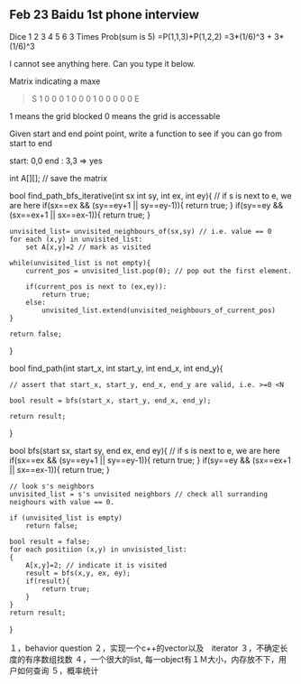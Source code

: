 ## Feb 23 Baidu 1st phone interview

Dice  1 2 3 4 5 6
3 Times
Prob(sum is 5) 
=P(1,1,3)+P(1,2,2)
=3*(1/6)^3 + 3*(1/6)^3 

I cannot see anything here. Can you type it below.


Matrix indicating a maxe

>S 1 0 0
>0 1 0 0
>0 1 0 0
>0 0 0 E

1 means the grid blocked
0 means the grid is accessable

Given start and end point point, write a function to see if you can go from start to end

start: 0,0
end : 3,3
=> yes

int A[][]; // save the matrix

bool find_path_bfs_iterative(int sx int sy, int ex, int ey){ 
    // if s is next to e, we are here
    if(sx==ex && (sy==ey+1 || sy==ey-1)){
        return true;
    }
    if(sy==ey && (sx==ex+1 || sx==ex-1)){
        return true;
    }
    
    
    unvisited_list= unvisited_neighbours_of(sx,sy) // i.e. value == 0
    for each (x,y) in unvisited_list:
        set A[x,y]=2 // mark as visited
        
    while(unvisited_list is not empty){
        current_pos = unvisited_list.pop(0); // pop out the first element.
        
        if(current_pos is next to (ex,ey)):
            return true;
        else:
            unvisited_list.extend(unvisited_neighbours_of_current_pos)
    }
    
    return false;
}    
   


bool find_path(int start_x, int start_y, int end_x, int end_y){ 

    // assert that start_x, start_y, end_x, end_y are valid, i.e. >=0 <N

    bool result = bfs(start_x, start_y, end_x, end_y);

    return result;

}


bool bfs(start sx, start sy, end ex, end ey){
    // if s is next to e, we are here
    if(sx==ex && (sy==ey+1 || sy==ey-1)){
        return true;
    }
    if(sy==ey && (sx==ex+1 || sx==ex-1)){
        return true;
    }
    
    // look s's neighbors
    unvisited_list = s's unvisited neighbors // check all surranding neighours with value == 0.
    
    if (unvisited_list is empty)
        return false;
        
    bool result = false;
    for each positiion (x,y) in unvisisted_list:
    {
        A[x,y]=2; // indicate it is visited
        result = bfs(x,y, ex, ey);
        if(result){
            return true;
        }
    }    
    return result;  

}


１，behavior question
２，实现一个c++的vector<T>以及　iterator
３，不确定长度的有序数组找数
４，一个很大的list<object>, 每一object有１Ｍ大小，内存放不下，用户如何查询
５，概率统计
